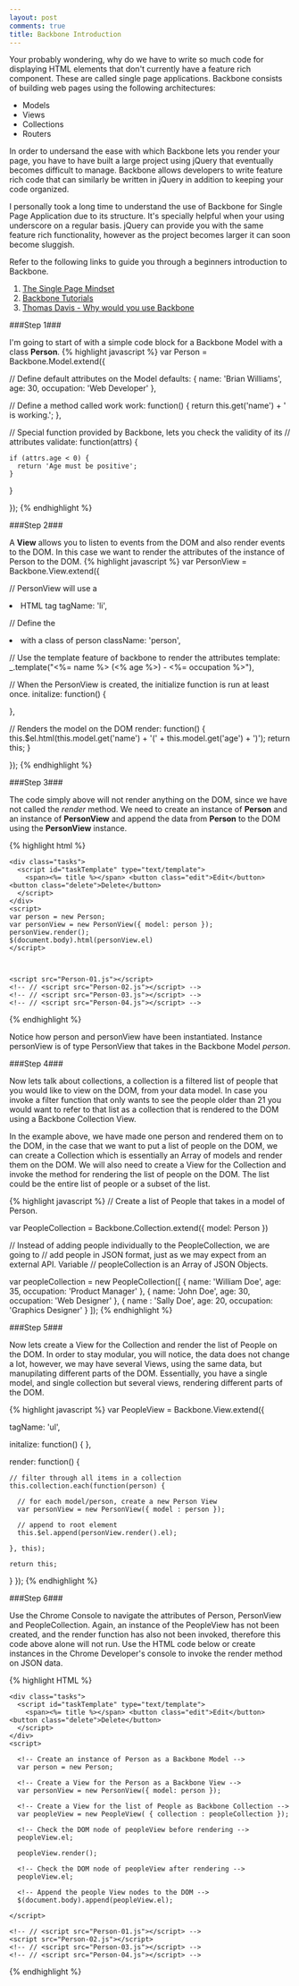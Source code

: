 ```yaml
---
layout: post
comments: true
title: Backbone Introduction
---
```


Your probably wondering, why do we have to write so much code for displaying HTML elements that don't currently have a feature rich component. These are called single page applications. Backbone consists of building web pages using the following architectures:

- Models
- Views
- Collections
- Routers

In order to undersand the ease with which Backbone lets you render your page, you have to have built a large project using jQuery that eventually becomes difficult to manage. Backbone allows developers to write feature rich code that can similarly be written in jQuery in addition to keeping your code organized. 

I personally took a long time to understand the use of Backbone for Single Page Application due to its structure. It's specially helpful when your using underscore on a regular basis. jQuery can provide you with the same feature rich functionality, however as the project becomes larger it can soon become sluggish.

Refer to the following links to guide you through a beginners introduction to Backbone.

1. [The Single Page Mindset](https://singlepagebook.supportbee.com/chapters/single-page-mindset/)
2. [Backbone Tutorials](https://backbonetutorials.com/)
3. [Thomas Davis - Why would you use Backbone](https://cdnjs.com/libraries/backbone.js/tutorials/why-would-you-use-backbone)

###Step 1###

I'm going to start of with a simple code block for a Backbone Model with a class **Person**.
{% highlight javascript %}
var Person = Backbone.Model.extend({
  
  // Define default attributes on the Model
  defaults: {
    name: 'Brian Williams',
    age: 30,
    occupation: 'Web Developer'
  },

  // Define a method called work
  work: function() {
    return this.get('name') + ' is working.';
  },
  
  // Special function provided by Backbone, lets you check the validity of its
  // attributes
  validate: function(attrs) {

    if (attrs.age < 0) {
      return 'Age must be positive';
    }
  }

});
{% endhighlight %}

###Step 2###

A **View** allows you to listen to events from the DOM and also render events to the DOM. In this case we want to render the attributes of the instance of Person to the DOM.
{% highlight javascript %}
var PersonView = Backbone.View.extend({
  
  // PersonView will use a <li> HTML tag
  tagName: 'li',
  
  // Define the <li> with a class of person
  className: 'person',
  
  // Use the template feature of backbone to render the attributes
  template: _.template("<%= name %> (<% age %>) - <%= occupation %>"),
  
  // When the PersonView is created, the initialize function is run at least once.
  initalize: function() {

  },
  
  // Renders the model on the DOM
  render: function() {  
    this.$el.html(this.model.get('name') + '(' + this.model.get('age') + ')');
    return this;
  }

});
{% endhighlight %}

###Step 3###

The code simply above will not render anything on the DOM, since we have not called the *render* method. We need to create an instance of **Person** and an instance of **PersonView** and append the data from **Person** to the DOM using the **PersonView** instance.

{% highlight html %}

<!DOCTYPE html>
<html>
<body>
    <head>
       <link rel="stylesheet" href="bower_components/bootstrap.css">
   </head>
    <script src="bower_components/jquery/jquery.js"></script>
    <script src="bower_components/underscore/underscore.js"></script>
    <script src="bower_components/backbone/backbone.js"></script>

   <script id="personTemplate" type="text/template">
      <%= name %> (<%= age %>) - <%= occupation %>
   </script>
    
    <div class="tasks">
      <script id="taskTemplate" type="text/template">
        <span><%= title %></span> <button class="edit">Edit</button> <button class="delete">Delete</button>
      </script>
    </div>
    <script>
    var person = new Person;
    var personView = new PersonView({ model: person });
    personView.render();
    $(document.body).html(personView.el)
    </script>


    
    <script src="Person-01.js"></script>
    <!-- // <script src="Person-02.js"></script> -->
    <!-- // <script src="Person-03.js"></script> -->
    <!-- // <script src="Person-04.js"></script> -->

</body>
</html>
{% endhighlight %}

Notice how person and personView have been instantiated. Instance personView is of type PersonView that takes in the Backbone Model *person*.

###Step 4###

Now lets talk about collections, a collection is a filtered list of people that you would like to view on the DOM, from your data model. In case you invoke a filter function that only wants to see the people older than 21 you would want to refer to that list as a collection that is rendered to the DOM using a Backbone Collection View.

In the example above, we have made one person and rendered them on to the DOM, in the case that we want to put a list of people on the DOM, we can create a Collection which is essentially an Array of models and render them on the DOM. We will also need to create a View for the Collection and invoke the method for rendering the list of people on the DOM. The list could be the entire list of people or a subset of the list. 

{% highlight javascript %}
// Create a list of People that takes in a model of Person.

var PeopleCollection = Backbone.Collection.extend({ model: Person })

// Instead of adding people individually to the PeopleCollection, we are going to 
// add people in JSON format, just as we may expect from an external API. Variable
// peopleCollection is an Array of JSON Objects.

var peopleCollection = new PeopleCollection([
  {
    name: 'William Doe',
    age: 35,
    occupation: 'Product Manager'
  },
  {
    name: 'John Doe',
    age: 30,
    occupation: 'Web Designer'
  },
  {
    name : 'Sally Doe',
    age: 20,
    occupation: 'Graphics Designer'
  }
]);
{% endhighlight %}

###Step 5###

Now lets create a View for the Collection and render the list of People on the DOM. In order to stay modular, you will notice, the data does not change a lot, however, we may have several Views, using the same data, but manupilating different parts of the DOM. Essentially, you have a single model, and single collection but several views, rendering different parts of the DOM.

{% highlight javascript %}
var PeopleView = Backbone.View.extend({
  
  tagName: 'ul',

  initalize: function() {
  },

  render: function() {
    
    // filter through all items in a collection
    this.collection.each(function(person) {
      
      // for each model/person, create a new Person View
      var personView = new PersonView({ model : person });
      
      // append to root element
      this.$el.append(personView.render().el);
      
    }, this);

    return this;
  }
});
{% endhighlight %}

###Step 6###

Use the Chrome Console to navigate the attributes of Person, PersonView and PeopleCollection. Again, an instance of the PeopleView has not been created, and the render function has also not been invoked, therefore this code above alone will not run. Use the HTML code below or create instances in the Chrome Developer's console to invoke the render method on JSON data.

{% highlight HTML %}
<!DOCTYPE html>
<html>
<body>
    <head>
       <link rel="stylesheet" href="bower_components/bootstrap.css">
   </head>
    <script src="bower_components/jquery/jquery.js"></script>
    <script src="bower_components/underscore/underscore.js"></script>
    <script src="bower_components/backbone/backbone.js"></script>

   <script id="personTemplate" type="text/template">
      <%= name %> (<%= age %>) - <%= occupation %>
   </script>
    
    <div class="tasks">
      <script id="taskTemplate" type="text/template">
        <span><%= title %></span> <button class="edit">Edit</button> <button class="delete">Delete</button>
      </script>
    </div>
    <script>
      
      <!-- Create an instance of Person as a Backbone Model -->
      var person = new Person;
      
      <!-- Create a View for the Person as a Backbone View -->
      var personView = new PersonView({ model: person });
      
      <!-- Create a View for the list of People as Backbone Collection -->
      var peopleView = new PeopleView( { collection : peopleCollection });
      
      <!-- Check the DOM node of peopleView before rendering -->
      peopleView.el;
      
      peopleView.render();
      
      <!-- Check the DOM node of peopleView after rendering -->
      peopleView.el;
      
      <!-- Append the people View nodes to the DOM -->
      $(document.body).append(peopleView.el);
      
    </script>
    
    <!-- // <script src="Person-01.js"></script> -->
    <script src="Person-02.js"></script>
    <!-- // <script src="Person-03.js"></script> -->
    <!-- // <script src="Person-04.js"></script> -->

</body>
</html>
{% endhighlight %}